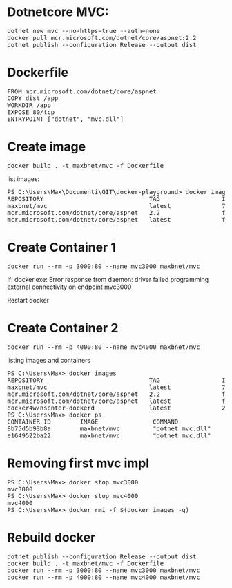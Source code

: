 # Dotnetcore MVC:
<pre>
dotnet new mvc --no-https=true --auth=none
docker pull mcr.microsoft.com/dotnet/core/aspnet:2.2
dotnet publish --configuration Release --output dist
</pre>

# Dockerfile

<pre>
FROM mcr.microsoft.com/dotnet/core/aspnet
COPY dist /app
WORKDIR /app
EXPOSE 80/tcp
ENTRYPOINT ["dotnet", "mvc.dll"]
</pre>

# Create image

<pre>
docker build . -t maxbnet/mvc -f Dockerfile
</pre>

list images:

<pre>
PS C:\Users\Max\Documenti\GIT\docker-playground> docker images
REPOSITORY                             TAG                 IMAGE ID            CREATED             SIZE
maxbnet/mvc                            latest              72955c0778fb        15 seconds ago      265MB
mcr.microsoft.com/dotnet/core/aspnet   2.2                 f6d51449c477        4 days ago          260MB
mcr.microsoft.com/dotnet/core/aspnet   latest              f6d51449c477        4 days ago          260MB
</pre>

# Create Container 1

<pre>
docker run --rm -p 3000:80 --name mvc3000 maxbnet/mvc
</pre>

If:
docker.exe: Error response from daemon: driver failed programming external connectivity on endpoint mvc3000

Restart docker

# Create Container 2

<pre>
docker run --rm -p 4000:80 --name mvc4000 maxbnet/mvc
</pre>

listing images and containers

<pre>
PS C:\Users\Max> docker images
REPOSITORY                             TAG                 IMAGE ID            CREATED             SIZE
maxbnet/mvc                            latest              72955c0778fb        10 minutes ago      265MB
mcr.microsoft.com/dotnet/core/aspnet   2.2                 f6d51449c477        4 days ago          260MB
mcr.microsoft.com/dotnet/core/aspnet   latest              f6d51449c477        4 days ago          260MB
docker4w/nsenter-dockerd               latest              2f1c802f322f        7 months ago        187kB
PS C:\Users\Max> docker ps
CONTAINER ID        IMAGE               COMMAND             CREATED              STATUS              PORTS                  NAMES
8b75d5b93b8a        maxbnet/mvc         "dotnet mvc.dll"    About a minute ago   Up 58 seconds       0.0.0.0:4000->80/tcp   mvc4000
e1649522ba22        maxbnet/mvc         "dotnet mvc.dll"    3 minutes ago        Up 3 minutes        0.0.0.0:3000->80/tcp   mvc3000
</pre>

# Removing first mvc impl

<pre>
PS C:\Users\Max> docker stop mvc3000
mvc3000
PS C:\Users\Max> docker stop mvc4000
mvc4000
PS C:\Users\Max> docker rmi -f $(docker images -q)
</pre>   

# Rebuild docker

<pre>
dotnet publish --configuration Release --output dist
docker build . -t maxbnet/mvc -f Dockerfile
docker run --rm -p 3000:80 --name mvc3000 maxbnet/mvc
docker run --rm -p 4000:80 --name mvc4000 maxbnet/mvc
</pre>